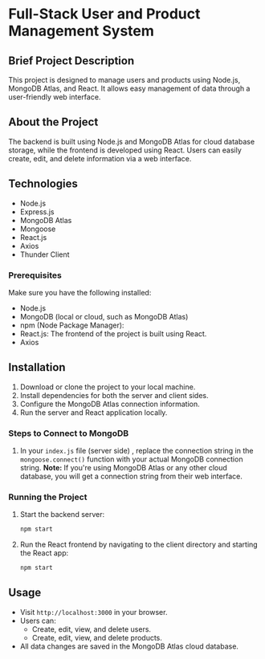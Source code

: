 # Full-Stack User and Product Management System

## Brief Project Description

This project is designed to manage users and products using Node.js, MongoDB Atlas, and React. It allows easy management of data through a user-friendly web interface.

## About the Project

The backend is built using Node.js and MongoDB Atlas for cloud database storage, while the frontend is developed using React. Users can easily create, edit, and delete information via a web interface.

## Technologies

- Node.js
- Express.js
- MongoDB Atlas
- Mongoose
- React.js
- Axios
- Thunder Client


### Prerequisites

Make sure you have the following installed:
- Node.js
- MongoDB (local or cloud, such as MongoDB Atlas)
- npm (Node Package Manager): 
- React.js: The frontend of the project is built using React.
- Axios
  
## Installation

1. Download or clone the project to your local machine.
2. Install dependencies for both the server and client sides.
3. Configure the MongoDB Atlas connection information.
4. Run the server and React application locally.

### Steps to Connect to MongoDB

1. In your `index.js` file (server side) , replace the connection string in the `mongoose.connect()` function with your actual MongoDB connection string.
   **Note:** If you're using MongoDB Atlas or any other cloud database, you will get a connection string from their web interface.

### Running the Project

1. Start the backend server:
    ```bash
    npm start
    ```

2. Run the React frontend by navigating to the client directory and starting the React app:
    ```bash
    npm start
    ```

## Usage

- Visit `http://localhost:3000` in your browser.
- Users can:
  - Create, edit, view, and delete users.
  - Create, edit, view, and delete products.
- All data changes are saved in the MongoDB Atlas cloud database.
